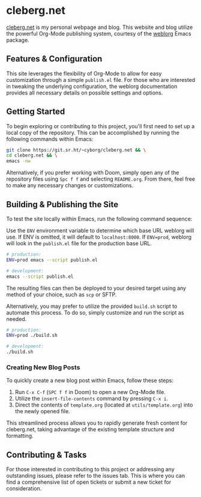 # cleberg.net

[cleberg.net](https://cleberg.net) is my personal webpage and blog. This
website and blog utilize the powerful Org-Mode publishing system,
courtesy of the [weblorg](https://github.com/emacs-love/weblorg) Emacs
package.

## Features & Configuration

This site leverages the flexibility of Org-Mode to allow for easy
customization through a simple `publish.el` file. For those
who are interested in tweaking the underlying configuration, the weblorg
documentation provides all necessary details on possible settings and
options.

## Getting Started

To begin exploring or contributing to this project, you\'ll first need
to set up a local copy of the repository. This can be accomplished by
running the following commands within Emacs:

``` {.bash org-language="sh"}
git clone https://git.sr.ht/~cyborg/cleberg.net && \
cd cleberg.net && \
emacs -nw
```

Alternatively, if you prefer working with Doom, simply open any of the
repository files using `Spc f f` and selecting
`README.org`. From there, feel free to make any necessary
changes or customizations.

## Building & Publishing the Site

To test the site locally within Emacs, run the following command
sequence:

Use the `ENV` environment variable to determine which base
URL weblorg will use. If ENV is omitted, it will default to
`localhost:8000`. If `ENV=prod`, weblorg will look
in the `publish.el` file for the production base URL.

``` {.bash org-language="sh"}
# production:
ENV=prod emacs --script publish.el

# development:
emacs --script publish.el
```

The resulting files can then be deployed to your desired target using
any method of your choice, such as `scp` or SFTP.

Alternatively, you may prefer to utilize the provided
`build.sh` script to automate this process. To do so, simply
customize and run the script as needed.

``` {.bash org-language="sh"}
# production:
ENV=prod ./build.sh

# development:
./build.sh
```

### Creating New Blog Posts

To quickly create a new blog post within Emacs, follow these steps:

1.  Run `C-x C-f` (`SPC f f` in Doom) to open a
    new Org-Mode file.
2.  Utilize the `insert-file-contents` command by pressing
    `C-x i`.
3.  Direct the contents of `template.org` (located at
    `utils/template.org`) into the newly opened file.

This streamlined process allows you to rapidly generate fresh content
for cleberg.net, taking advantage of the existing template structure and
formatting.

## Contributing & Tasks

For those interested in contributing to this project or addressing any
outstanding issues, please refer to the issues tab. This is where you
can find a comprehensive list of open tickets or submit a new ticket for
consideration.
